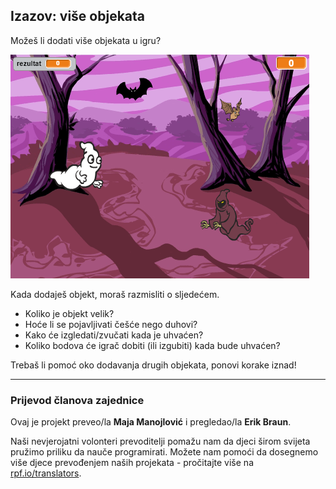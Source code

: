 ## Izazov: više objekata

Možeš li dodati više objekata u igru?

![screenshot](images/ghost-final.png)

Kada dodaješ objekt, moraš razmisliti o sljedećem.

+ Koliko je objekt velik?
+ Hoće li se pojavljivati češće nego duhovi?
+ Kako će izgledati/zvučati kada je uhvaćen?
+ Koliko bodova će igrač dobiti (ili izgubiti) kada bude uhvaćen?

Trebaš li pomoć oko dodavanja drugih objekata, ponovi korake iznad!
***
### Prijevod članova zajednice 

Ovaj je projekt preveo/la **Maja Manojlović** i pregledao/la **Erik Braun**. 

Naši nevjerojatni volonteri prevoditelji pomažu nam da djeci širom svijeta pružimo priliku da nauče programirati. Možete nam pomoći da dosegnemo više djece prevođenjem naših projekata - pročitajte više na [rpf.io/translators](https://rpf.io/translators).
